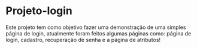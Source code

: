 <h1>Projeto-login</h1>
<p>Este projeto tem como objetivo fazer uma demonstração de uma simples página de login, atualmente foram feitos algumas páginas como: página de login, cadastro, recuperação de senha e a página de atributos!</p>
